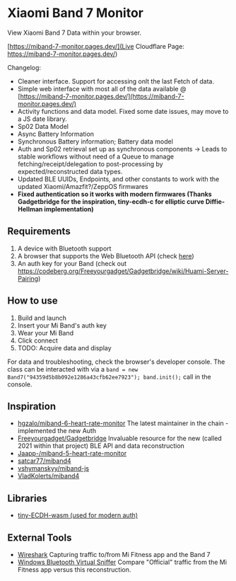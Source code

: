 # Xiaomi Band 7  Monitor

View Xiaomi Band 7 Data within your browser.

[https://miband-7-monitor.pages.dev/](Live Cloudflare Page: https://miband-7-monitor.pages.dev/)


Changelog:
- Cleaner interface. Support for accessing onlt the last Fetch of data.
- Simple web interface with most all of the data available @ [https://miband-7-monitor.pages.dev/](https://miband-7-monitor.pages.dev/)
- Activity functions and data model. Fixed some date issues, may move to a JS date library.
- Sp02 Data Model
- Async Battery Information
- Synchronous Battery information; Battery data model
- Auth and Sp02 retrieval set up as synchronous components -> Leads to stable workflows without need of a Queue to manage fetching/receipt/delegation to post-processing by expected/reconstructed data types.
- Updated BLE UUIDs, Endpoints, and other constants to work with the updated Xiaomi/Amazfit?/ZeppOS firmwares
- **Fixed authentication so it works with modern firmwares (Thanks Gadgetbridge for the inspiration, tiny-ecdh-c for elliptic curve Diffie-Hellman implementation)** 

## Requirements

1. A device with Bluetooth support
2. A browser that supports the Web Bluetooth API (check [here](https://caniuse.com/web-bluetooth))
3. An auth key for your Band (check out https://codeberg.org/Freeyourgadget/Gadgetbridge/wiki/Huami-Server-Pairing)

## How to use

1. Build and launch
2. Insert your Mi Band's auth key
3. Wear your Mi Band
3. Click connect
4. TODO: Acquire data and display

For data and troubleshooting, check the browser's developer console. The class can be interacted with via a `band = new Band7("94359d5b8b092e1286a43cfb62ee7923"); band.init();` call in the console.

## Inspiration
- [hgzalo/miband-6-heart-rate-monitor](https://github.com/gzalo/miband-6-heart-rate-monitor) The latest maintainer in the chain - implemented the new Auth
- [Freeyourgadget/Gadgetbridge](https://codeberg.org/Freeyourgadget/Gadgetbridge)  Invaluable resource for the new (called 2021 within that project) BLE API and data reconstruction
- [Jaapp-/miband-5-heart-rate-monitor](https://github.com/Jaapp-/miband-5-heart-rate-monitor)
- [satcar77/miband4](https://github.com/satcar77/miband4)
- [vshymanskyy/miband-js](https://github.com/vshymanskyy/miband-js)
- [VladKolerts/miband4](https://github.com/VladKolerts/miband4)

## Libraries

- [tiny-ECDH-wasm (used for modern auth)](https://github.com/gzalo/tiny-ECDH-wasm)

## External Tools

- [Wireshark](https://www.wireshark.org/) Capturing traffic to/from Mi Fitness app and the Band 7
- [Windows Bluetooth Virtual Sniffer](https://learn.microsoft.com/en-us/windows-hardware/drivers/bluetooth/testing-btp-tools-btvs) Compare "Official" traffic from the Mi Fitness app versus this reconstruction.